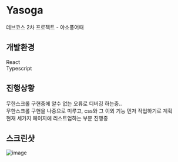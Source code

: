 # Yasoga
데브코스 2차 프로젝트 - 야소풍어때

## 개발환경
React<br>
Typescript

## 진행상황

무한스크롤 구현중에 알수 없는 오류로 디버깅 하는중..<br>
무한스크롤 구현을 나중으로 미루고, css와 그 이외 기능 먼저 작업하기로 계획<br>
현재 세가지 페이지에 리스트업하는 부분 진행중<br>

## 스크린샷

![image](https://github.com/user-attachments/assets/28e35ed3-dfff-44e5-9d49-1aaed9239088)
